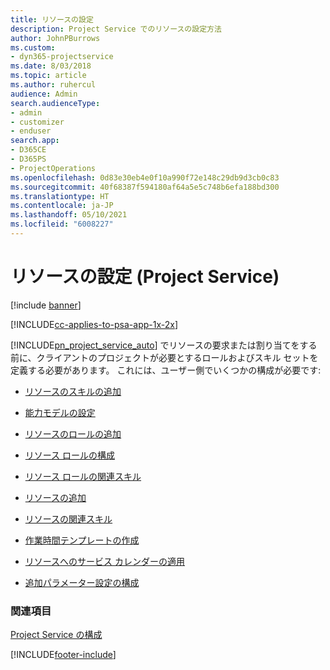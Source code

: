 ```yaml
---
title: リソースの設定
description: Project Service でのリソースの設定方法
author: JohnPBurrows
ms.custom:
- dyn365-projectservice
ms.date: 8/03/2018
ms.topic: article
ms.author: ruhercul
audience: Admin
search.audienceType:
- admin
- customizer
- enduser
search.app:
- D365CE
- D365PS
- ProjectOperations
ms.openlocfilehash: 0d83e30eb4e0f10a990f72e148c29db9d3cb0c83
ms.sourcegitcommit: 40f68387f594180af64a5e5c748b6efa188bd300
ms.translationtype: HT
ms.contentlocale: ja-JP
ms.lasthandoff: 05/10/2021
ms.locfileid: "6008227"
---
```

# <a name="set-up-resources-project-service"></a>リソースの設定 (Project Service)

[!include [banner](../includes/psa-now-project-operations.md)]

[!INCLUDE[cc-applies-to-psa-app-1x-2x](../includes/cc-applies-to-psa-app-1x-2x.md)]

[!INCLUDE[pn_project_service_auto](../includes/pn-project-service-auto.md)] でリソースの要求または割り当てをする前に、クライアントのプロジェクトが必要とするロールおよびスキル セットを定義する必要があります。 これには、ユーザー側でいくつかの構成が必要です:  
  
-   [リソースのスキルの追加](../psa/add-resource-skills.md)  
  
-   [能力モデルの設定](../psa/set-up-proficiency-models.md)  
  
-   [リソースのロールの追加](../psa/add-resource-roles.md)  
  
-   [リソース ロールの構成](../psa/configure-resource-roles.md)  
  
-   [リソース ロールの関連スキル](../psa/associate-skills-with-resource-roles.md)  
  
-   [リソースの追加](../psa/add-resources.md)  
  
-   [リソースの関連スキル](../psa/associate-skills-with-resources.md)  
  
-   [作業時間テンプレートの作成](../psa/create-work-hours-template.md)  
  
-   [リソースへのサービス カレンダーの適用](../psa/apply-calendar-resource.md)  
  
-   [追加パラメーター設定の構成](../psa/configure-additional-parameters-settings.md)  
  
### <a name="see-also"></a>関連項目  
 [Project Service の構成](../psa/configure.md)


[!INCLUDE[footer-include](../includes/footer-banner.md)]